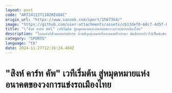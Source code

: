 ```yaml
---
layout: post
code: "ART2411271102KEUO4C"
origin_url: "https://www.sanook.com/sport/1567364/"
image: "https://github.com/user-attachments/assets/cb13def0-60c7-4d5f-b067-72a605bcc796"
title: "\"สิงห์ คาร์ท คัพ\" เวทีเริ่มต้น สู่หมุดหมายแห่งอนาคตของวงการแข่งรถเมืองไทย"
description: "โลกแห่งกีฬามอเตอร์สปอร์ต ล้วนมีจุดมุ่งหมายที่หลายคนปรารถนา นั่นคือการก้าวไปเป็นนักขับชั้นนำของประเทศ และของโลก ซึ่งกว่าจะที่ฝันตรงนั้นจะมาถึง ทุกคนต่างก็ต้องมีจุดเริ่มต้นบนเส้นทางนี้"
category: "SPORTS"
language: "th"
date: 2024-11-27T12:16:24.404Z
---
```


# "สิงห์ คาร์ท คัพ" เวทีเริ่มต้น สู่หมุดหมายแห่งอนาคตของวงการแข่งรถเมืองไทย